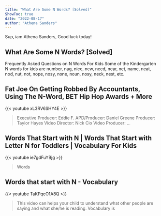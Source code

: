 ```yaml
---
title: "What Are Some N Words? [Solved]"
ShowToc: true 
date: "2022-08-17"
author: "Athena Sanders" 
---
```


Sup, iam Athena Sanders, Good luck today!
## What Are Some N Words? [Solved]
Frequently Asked Questions on N Words For Kids Some of the Kindergarten N words for kids are number, nag, nice, new, need, near, net, name, neat, nod, nut, not, nope, nosy, none, noun, nosy, neck, nest, etc.

## Fat Joe On Getting Robbed By Accountants, Using The N-Word, BET Hip Hop Awards + More
{{< youtube xL3RV6SHY4E >}}
>Executive Producer: Eddie F. APD/Producer: Daniel Greene Producer: Taylor Hayes Video Director: Nick Cio Video Producer: ...

## Words That Start with N | Words That Start with Letter N for Toddlers | Vocabulary For Kids
{{< youtube ie7gdFuYBjg >}}
>Words

## Words that start with  N - Vocabulary
{{< youtube TaKPqcO1A8Q >}}
>This video can helps your child to understand what other people are saying and what she/he is reading. Vocabulary is 

